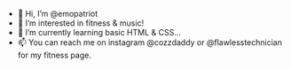 - 👋 Hi, I’m @emopatriot
- 👀 I’m interested in fitness & music!
- 🌱 I’m currently learning basic HTML & CSS...
- 📫 You can reach me on instagram @cozzdaddy or @flawlesstechnician for my fitness page.

<!---
emopatriot/emopatriot is a ✨ special ✨ repository because its `README.md` (this file) appears on your GitHub profile.
You can click the Preview link to take a look at your changes.
--->
